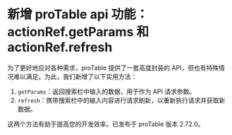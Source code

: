 # 新增 proTable api 功能：actionRef.getParams 和 actionRef.refresh

为了更好地应对各种需求，proTable 提供了一套高度封装的 API，但也有特殊情况难以满足。为此，我们新增了以下实用方法：

1. `getParams`：返回搜索栏中输入的数据，用于作为 API 请求参数。
2. `refresh`：携带搜索栏中的输入内容进行请求刷新，以重新执行请求并获取新数据。

这两个方法有助于提高您的开发效率。已发布于 proTable 版本 2.72.0。
